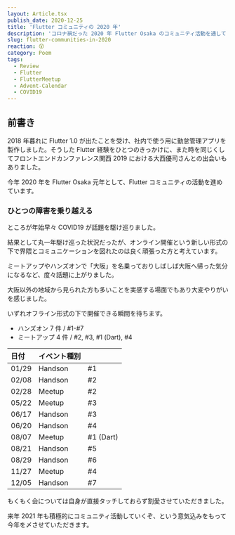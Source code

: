 ```yaml
---
layout: Article.tsx
publish_date: 2020-12-25
title: 'Flutter コミュニティの 2020 年'
description: 'コロナ禍だった 2020 年 Flutter Osaka のコミュニティ活動を通して「オンライン開催」について考える。'
slug: flutter-communities-in-2020
reaction: 😲
category: Poem
tags:
  - Review
  - Flutter
  - FlutterMeetup
  - Advent-Calendar
  - COVID19
---
```


## 前書き

2018 年暮れに Flutter 1.0 が出たことを受け、社内で使う用に勤怠管理アプリを製作しました。そうした Flutter 経験をひとつのきっかけに、また時を同じくしてフロントエンドカンファレンス関西 2019 における大西優司さんとの出会いもありました。

今年 2020 年を Flutter Osaka 元年として、Flutter コミュニティの活動を進めています。

### ひとつの障害を乗り越える

ところが年始早々 COVID19 が話題を駆け巡りました。

結果として丸一年駆け巡った状況だったが、オンライン開催という新しい形式の下で界隈とコミュニケーションを図れたのは良く頑張った方と考えています。

ミートアップやハンズオンで「大阪」を名乗っておりしばしば大阪へ帰った気分になるなど、度々話題に上がりました。

大阪以外の地域から見られた方も多いことを実感する場面でもあり大変やりがいを感じました。

いずれオフライン形式の下で開催できる瞬間を待ちます。

- ハンズオン 7 件 / #1-#7
- ミートアップ 4 件 / #2, #3, #1 (Dart), #4

| 日付  | イベント種別 |           |
| :---- | :----------- | :-------- |
| 01/29 | Handson      | #1        |
| 02/08 | Handson      | #2        |
| 02/28 | Meetup       | #2        |
| 05/22 | Meetup       | #3        |
| 06/17 | Handson      | #3        |
| 06/20 | Handson      | #4        |
| 08/07 | Meetup       | #1 (Dart) |
| 08/21 | Handson      | #5        |
| 08/29 | Handson      | #6        |
| 11/27 | Meetup       | #4        |
| 12/05 | Handson      | #7        |

もくもく会については自身が直接タッチしておらず割愛させていただきました。

来年 2021 年も積極的にコミュニティ活動していくぞ、という意気込みをもって今年を〆させていただきます。
